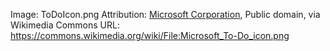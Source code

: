 Image: ToDoIcon.png
Attribution: <a href="https://commons.wikimedia.org/wiki/File:Microsoft_To-Do_icon.png">Microsoft Corporation</a>, Public domain, via Wikimedia Commons
URL: https://commons.wikimedia.org/wiki/File:Microsoft_To-Do_icon.png
